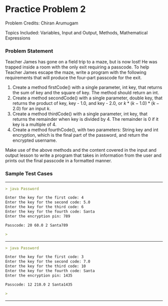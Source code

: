 # Practice Problem 2

Problem Credits: Chiran Arumugam

Topics Included: Variables, Input and Output, Methods, Mathematical Expressions

### Problem Statement

Teacher James has gone on a field trip to a maze, but is now lost! He was trapped inside a room with the only exit requiring a passcode. To help Teacher James escape the maze, write a program with the following requirements that will produce the four-part passcode for the exit.

1. Create a method firstCode() with a single parameter, int key, that returns the sum of key and the square of key. The method should return an int.
2. Create a method secondCode() with a single parameter, double key, that returns the product of key, key - 1.0, and key - 2.0, or $k * (k-1.0)*(k-2.0)$ for an input $k$.
3. Create a method thirdCode() with a single parameter, int key, that returns the remainder when key is divided by 4. The remainder is 0 if it key is a multiple of 4.
4. Create a method fourthCode(), with two parameters: String key and int encryption, which is the final part of the password, and return the encrypted username.

Make use of the above methods and the content covered in the input and output lesson to write a program that takes in information from the user and prints out the final passcode in a formatted manner.

### Sample Test Cases

---

```markdown
> java Password

Enter the key for the first code: 4
Enter the key for the second code: 5.0
Enter the key for the third code: 6
Enter the key for the fourth code: Santa
Enter the encryption pin: 789

Passcode: 20 60.0 2 Santa789

>
```

---

```markdown
> java Password

Enter the key for the first code: 3
Enter the key for the second code: 7.0
Enter the key for the third code: 10
Enter the key for the fourth code: Santa
Enter the encryption pin: 1435

Passcode: 12 210.0 2 Santa1435

>
```

---
